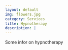```yaml
---
layout: default
img: flowers.jpg
category: Services
title: Hypnotherapy
description: |
---
```

  Some infor on hypnotherapy